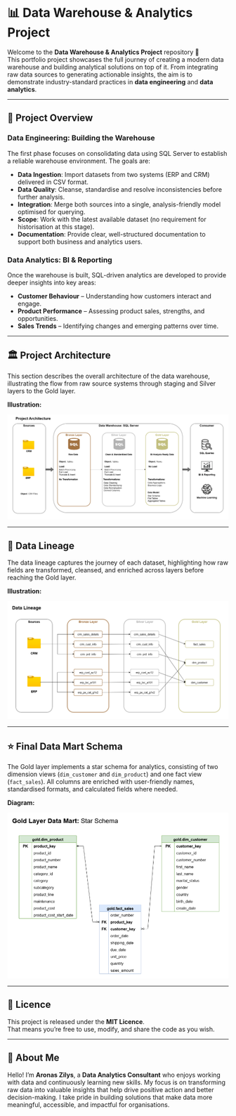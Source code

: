 # 📊 Data Warehouse & Analytics Project

Welcome to the **Data Warehouse & Analytics Project** repository 🚀  
This portfolio project showcases the full journey of creating a modern data warehouse and building analytical solutions on top of it. From integrating raw data sources to generating actionable insights, the aim is to demonstrate industry-standard practices in **data engineering** and **data analytics**.

---

## 🔧 Project Overview

### Data Engineering: Building the Warehouse
The first phase focuses on consolidating data using SQL Server to establish a reliable warehouse environment. The goals are:

- **Data Ingestion**: Import datasets from two systems (ERP and CRM) delivered in CSV format.  
- **Data Quality**: Cleanse, standardise and resolve inconsistencies before further analysis.  
- **Integration**: Merge both sources into a single, analysis-friendly model optimised for querying.  
- **Scope**: Work with the latest available dataset (no requirement for historisation at this stage).  
- **Documentation**: Provide clear, well-structured documentation to support both business and analytics users.  

### Data Analytics: BI & Reporting
Once the warehouse is built, SQL-driven analytics are developed to provide deeper insights into key areas:

- **Customer Behaviour** – Understanding how customers interact and engage.  
- **Product Performance** – Assessing product sales, strengths, and opportunities.  
- **Sales Trends** – Identifying changes and emerging patterns over time.    

---

## 🏛 Project Architecture

This section describes the overall architecture of the data warehouse, illustrating the flow from raw source systems through staging and Silver layers to the Gold layer.  

**Illustration:**  

![Project_Architecture_Flow](Documents/Project_Architecture_Flow.png)

---

## 🔄 Data Lineage

The data lineage captures the journey of each dataset, highlighting how raw fields are transformed, cleansed, and enriched across layers before reaching the Gold layer.  

**Illustration:**  

![Data_Lineage](Documents/Data_Lineage.png)


---

## ⭐ Final Data Mart Schema

The Gold layer implements a star schema for analytics, consisting of two dimension views (`dim_customer` and `dim_product`) and one fact view (`fact_sales`). All columns are enriched with user-friendly names, standardised formats, and calculated fields where needed.  

**Diagram:**  

![Documents/Data_Mart_Star_Schema.png](Documents/Data_Mart_Star_Schema.png)

---

## 📖 Licence

This project is released under the **MIT Licence**.  
That means you’re free to use, modify, and share the code as you wish.

---

## 👤 About Me

Hello! I’m **Aronas Zilys**, a **Data Analytics Consultant** who enjoys working with data and continuously learning new skills. My focus is on transforming raw data into valuable insights that help drive positive action and better decision-making. I take pride in building solutions that make data more meaningful, accessible, and impactful for organisations.

